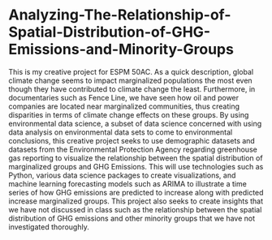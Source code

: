 # Analyzing-The-Relationship-of-Spatial-Distribution-of-GHG-Emissions-and-Minority-Groups

This is my creative project for ESPM 50AC. As a quick description, global climate change seems to impact marginalized populations the most even though they have contributed to climate change the least. Furthermore, in documentaries such as Fence Line, we have seen how oil and power companies are located near marginalized communities, thus creating disparities in terms of climate change effects on these groups. By using environmental data science, a subset of data science concerned with using data analysis on environmental data sets to come to environmental conclusions, this creative project seeks to use demographic datasets and datasets from the Environmental Protection Agency regarding greenhouse gas reporting to visualize the relationship between the spatial distribution of marginalized groups and GHG Emissions. This will use technologies such as Python, various data science packages to create visualizations, and machine learning forecasting models such as ARIMA to illustrate a time series of how GHG emissions are predicted to increase along with predicted increase marginalized groups. This project also seeks to create insights that we have not discussed in class such as the relationship between the spatial distribution of GHG emissions and other minority groups that we have not investigated thoroughly.
